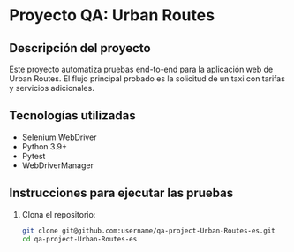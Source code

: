 # Proyecto QA: Urban Routes

## Descripción del proyecto
Este proyecto automatiza pruebas end-to-end para la aplicación web de Urban Routes. El flujo principal probado es la solicitud de un taxi con tarifas y servicios adicionales.

## Tecnologías utilizadas
- Selenium WebDriver
- Python 3.9+
- Pytest
- WebDriverManager

## Instrucciones para ejecutar las pruebas
1. Clona el repositorio:
   ```bash
   git clone git@github.com:username/qa-project-Urban-Routes-es.git
   cd qa-project-Urban-Routes-es
